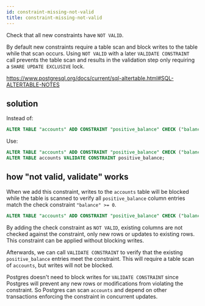 ```yaml
---
id: constraint-missing-not-valid
title: constraint-missing-not-valid
---
```


Check that all new constraints have `NOT VALID`.

By default new constraints require a table scan and block writes to the table
while that scan occurs. Using `NOT VALID` with a later `VALIDATE CONSTRAINT`
call prevents the table scan and results in the validation step only requiring a
`SHARE UPDATE EXCLUSIVE` lock.

<https://www.postgresql.org/docs/current/sql-altertable.html#SQL-ALTERTABLE-NOTES>

## solution

Instead of:

```sql
ALTER TABLE "accounts" ADD CONSTRAINT "positive_balance" CHECK ("balance" >= 0);
```

Use:

```sql
ALTER TABLE "accounts" ADD CONSTRAINT "positive_balance" CHECK ("balance" >= 0) NOT VALID;
ALTER TABLE accounts VALIDATE CONSTRAINT positive_balance;
```

## how "not valid, validate" works

When we add this constraint, writes to the `accounts` table will be blocked while the table is scanned to verify all `positive_balance` column entries match the check constraint `"balance" >= 0`.

```sql
ALTER TABLE "accounts" ADD CONSTRAINT "positive_balance" CHECK ("balance" >= 0);
```

By adding the check constraint as `NOT VALID`, existing columns are not checked against the constraint, only new rows or updates to existing rows. This constraint can be applied without blocking writes.

Afterwards, we can call `VALIDATE CONSTRAINT` to verify that the existing `positive_balance` entries meet the constraint. This will require a table scan of `accounts`, but writes will not be blocked.

Postgres doesn't need to block writes for `VALIDATE CONSTRAINT` since Postgres will prevent any new rows or modifications from violating the constraint. So Postgres can scan `accounts` and depend on other transactions enforcing the constraint in concurrent updates.
